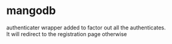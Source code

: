 mangodb
=======
authenticater wrapper added to factor out all the authenticates.
<br> It will redirect to the registration page otherwise